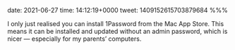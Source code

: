 date: 2021-06-27
time: 14:12:19+0000
tweet: 1409152615703879684
%%%

I only just realised you can install 1Password from the Mac App Store. This means it can be installed and updated without an admin password, which is nicer — especially for my parents’ computers.
